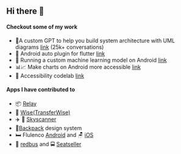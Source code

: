 ## Hi there 👋

#### Checkout some of my work
- 🤖A custom GPT to help you build system architecture with UML diagrams [link](https://chatgpt.com/g/g-D61xRXJME-technical-diagrams-pro) (25k+ conversations)
- 🚗 Android auto plugin for flutter [link](https://pub.dev/packages/android_auto_poi)
- 📲 Running a custom machine learning model on Android [link](https://www.youtube.com/watch?t=562&v=BpthRGc3bM0&feature=youtu.be)
- 📊📈 Make charts on Android more accessible [link](https://github.com/amolgupta/chart-a11y)
- 🧪 Accessibility codelab [link](https://github.com/amolgupta/android-a11y-codelab)


#### Apps I have contributed to

- 📦 [Relay](https://play.google.com/store/apps/details?id=co.relaytech.copilot)
- 💱 [Wise(TransferWise)](https://play.google.com/store/apps/details?id=com.transferwise.android)
- ✈️ 🏨 [Skyscanner](https://play.google.com/store/apps/details?id=net.skyscanner.android.main)
- 🎒[Backpack](https://github.com/Skyscanner/backpack) design system 
- 🛏️ Flulenco [Android](https://play.google.com/store/apps/details?id=com.furlenco.android) and 🪑 [iOS](https://apps.apple.com/in/app/furlenco/id1134919232)
- 🚌 [redbus](https://play.google.com/store/apps/details?id=in.redbus.android) and 🚍 [Seatseller](https://play.google.com/store/apps/details?id=psl.seatseller.android)
